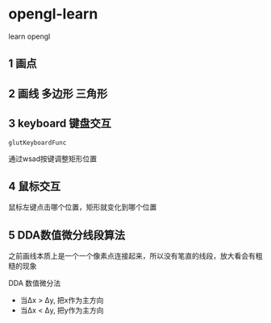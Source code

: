 # opengl-learn
learn opengl



## 1 画点



## 2 画线 多边形 三角形



## 3 keyboard 键盘交互

`glutKeyboardFunc`

通过wsad按键调整矩形位置



## 4  鼠标交互

鼠标左键点击哪个位置，矩形就变化到哪个位置



## 5  DDA数值微分线段算法

之前画线本质上是一个一个像素点连接起来，所以没有笔直的线段，放大看会有粗糙的现象

DDA 数值微分法

+ 当Δx > Δy, 把x作为主方向
+ 当Δx < Δy, 把y作为主方向